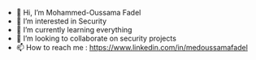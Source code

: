 - 👋 Hi, I’m Mohammed-Oussama Fadel
- 👀 I’m interested in Security
- 🌱 I’m currently learning everything
- 💞️ I’m looking to collaborate on security projects
- 📫 How to reach me : https://www.linkedin.com/in/medoussamafadel

<!---
liloussvmv/liloussvmv is a ✨ special ✨ repository because its `README.md` (this file) appears on your GitHub profile.
You can click the Preview link to take a look at your changes.
--->
